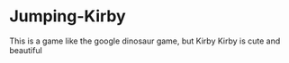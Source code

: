 # Jumping-Kirby

This is a game like the google dinosaur game, but Kirby
Kirby is cute and beautiful
